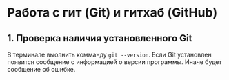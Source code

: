 # Работа с гит (Git) и гитхаб (GitHub)

## 1. Проверка наличия установленного Git

В терминале выолнить комманду `git --version`.
 Если Git установлен появится сообщение с информацией о версии программы. Иначе будет сообщение об ошибке.
